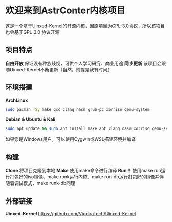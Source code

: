 # 欢迎来到AstrConter内核项目
这是一个基于Uinxed-Kernel的开源内核，因原项目为GPL-3.0协议，所以该项目也会基于GPL-3.0 协议开源 

## 项目特点
**自由开放** 保证没有种族歧视，可供个人学习研究、商业用途
**同步更新** 该项目会跟随Uinxed-Kernel不断更新（当然，前提是我有时间）

## 环境搭建
**ArchLinux**
```bash
sudo pacman -Sy make gcc clang nasm grub-pc xorriso qemu-system
```
**Debian & Ubuntu & Kali**
```bash
sudo apt update && sudo apt install make apt clang nasm xorriso qemu-system
```
如果您是Windows用户，可以使用Cygwin或WSL搭建环境并编译

## 构建
**Clone** 将项目克隆到本地
**Make** 使用make命令进行编译
**Run！** 使用make run运行打包好的iso镜像、make runk运行内核、make run-db运行打包好的镜像并伴随着调试模式、make runk-db同理

## 外部链接
**Uinxed-Kernel** https://github.com/ViudiraTech/Uinxed-Kernel
